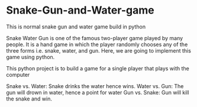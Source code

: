 # Snake-Gun-and-Water-game
This is normal snake gun and water game build in python

Snake Water Gun is one of the famous two-player game played by many people. It is a hand game in which the player randomly chooses any of the three forms i.e. snake, water, and gun. Here, we are going to implement this game using python. 

This python project is to build a game for a single player that plays with the computer 

Snake vs. Water: Snake drinks the water hence wins.
Water vs. Gun: The gun will drown in water, hence a point for water
Gun vs. Snake: Gun will kill the snake and win.
